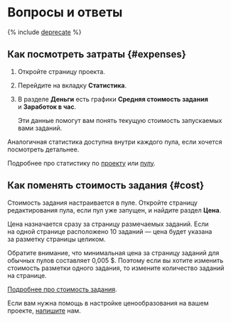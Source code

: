 # Вопросы и ответы

{% include [deprecate](../../_includes/deprecate.md) %}

## Как посмотреть затраты {#expenses}

1. Откройте страницу проекта.

1. Перейдите на вкладку **Статистика**.

1. В разделе **Деньги** есть графики **Средняя стоимость задания** и **Заработок в час**.

    Эти данные помогут вам понять текущую стоимость запускаемых вами заданий.

Аналогичная статистика доступна внутри каждого пула, если хочется посмотреть детальнее.

Подробнее про статистику по [проекту](project-statistic.md) или [пулу](pool_statistic-pool.md).

## Как поменять стоимость задания {#cost}

Стоимость задания настраивается в пуле. Откройте страницу редактирования пула, если пул уже запущен, и найдите раздел **Цена**.

Цена назначается сразу за страницу размечаемых заданий. Если на одной странице расположено 10 заданий — цена будет указана за разметку страницы целиком.

Обратите внимание, что минимальная цена за страницу заданий для обычных пулов составляет 0,005 $. Поэтому если вы хотите изменить стоимость разметки одного задания, то измените количество заданий на странице.

[Подробнее про стоимость задания](dynamic-pricing.md).

Если вам нужна помощь в настройке ценообразования на вашем проекте, [напишите](../troubleshooting/support.md) нам.